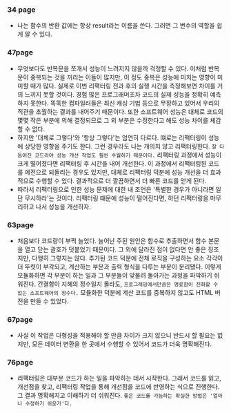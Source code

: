 ### 34 page

- 나는 함수의 반환 값에는 항상 result라는 이름을 쓴다. 그러면 그 변수의 역할을 쉽게 알 수 있다.

### 47page

- 무엇보다도 반복문을 쪼개서 성능이 느려지지 않을까 걱정할 수 있다.
  이처럼 반복문이 중복되는 것을 꺼리는 이들이 많지만, 이 정도 중복은 성능에 미치는 영향이 미미할 때가 많다.
  실제로 이번 리팩터링 전과 후의 실행 시간을 측정해보면 차이를 거의 느끼지 못할 것이다.
  경험 많은 프로그래머조차 코드의 실제 성능을 정확히 예측하지 못한다.
  똑똑한 컴파일러들은 최신 캐싱 기법 등으로 무장하고 있어서 우리의 직관을 초월하는 결과를 내어주기 때문이다.
  또한 소프트웨어 성능은 대체로 코드의 몇몇 작은 부분에 의해 결정되므로 그 외 부분은 수정한다고 해도 성능 차이를 체감할 수 없다.
- 하지만 '대체로 그렇다'와 '항상 그렇다'는 엄연히 다르다.
  떄로는 리팩터링이 성능에 상당한 영향을 주기도 한다.
  그런 경우라도 나는 개의치 않고 리팩터링한다.
  `잘 다듬어진 코드라야 성능 개선 작업도 훨씬 수월하기 때문이다.`
  리팩터링 과정에서 성능이 크게 떨어졌다면 리팩터링 후 시간을 내어 개선한다.
  이 과정에서 리팩터링된 코드를 예전으로 되돌리는 경우도 있지만, 대체로 리팩터링 덕분에 성능 개선을 더 효과적으로 수행할 수 있다.
  결과적으로 더 깔끔하면서 더 빠른 코드를 얻게 된다.
- 따라서 리팩터링으로 인한 성능 문제에 대한 내 조언은 '특별한 경우가 아니라면 일단 무시하라'는 것이다.
  리팩터링 떄문에 성능이 떨어진다면, 하던 리팩터링을 마무리하고 나서 성능을 개선하자.

### 63page

- 처음보다 코드량이 부쩍 늘었다.
  늘어난 주된 원인은 함수로 추출하면서 함수 본문을 열고 닫는 괄호가 덧붙었기 때문이다.
  그 외에 달라진 점이 없다면 안 좋은 징조지만, 다행히 그렇지는 않다.
  추가된 코드 덕분에 전체 로직을 구성하는 요소 각각이 더 뚜렷이 부각되고, 계산하는 부분과 출력 형식을 다루는 부분이 분리됐다.
  이렇게 모듈화하면 각 부분이 하는 일과 그 부분들이 맞물려 돌아가는 과정을 파악하기 쉬워진다.
  간결함이 지혜의 정수일지 몰라도, `프로그래밍에서만큼은 명료함이 진화할 수 있는 소프트웨어의 정수다.`
  모듈화한 덕분에 계산 코드를 중복하지 않고도 HTML 버전을 만들 수 있었다.

### 67page

- 사실 이 작업은 다형성을 적용해야 할 만큼 차이가 크지 않으니 반드시 할 필요는 없지만,
  모든 데이터 변환을 한 곳에서 수행할 수 있어서 코드가 더욱 명확해진다.

### 76page

- 리팩터링은 대부분 코드가 하는 일을 파악하는 데서 시작한다.
  그래서 코드를 읽고, 개선점을 찾고, 리팩터링 작업을 통해 개선점을 코드에 반영하는 식으로 진행한다.
  그 결과 명확해지고 이해하기 더 쉬워진다.
  `좋은 코드를 가늠하는 확실한 방법은 '얼마나 수정하기 쉬운가'다.`
